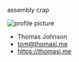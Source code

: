 assembly crap

![profile picture](https://images.weserv.nl/?url=thomasj.me/assets/images/outline.png&q=95)
- Thomas Johnson
- tom@thomasj.me
- https://thomasj.me
